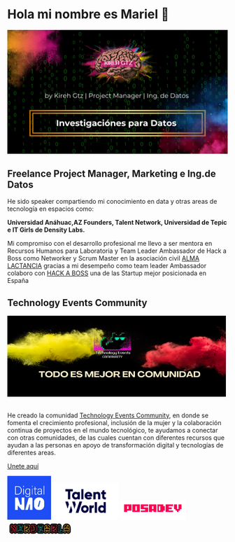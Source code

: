 # Hola mi nombre es Mariel 👋

<div>
  <img src="portada.png" height:auto; width="650"/>
</div>

## Freelance Project Manager, Marketing e Ing.de Datos 


He sido speaker compartiendo mi conocimiento en data y otras areas de tecnología en espacios como: 

**Universidad Anáhuac,AZ Founders, Talent Network, Universidad de Tepic e 
IT Girls de Density Labs.**

Mi compromiso con el desarrollo profesional me llevo a ser mentora en Recursos Humanos para 
Laboratoria y Team Leader Ambassador de Hack a Boss como Networker y Scrum Master en 
la asociación civil [ALMA LACTANCIA](https://alma-lactancia-web3.vercel.app/)
gracias a mi desempeño como team leader Ambassador colaboro con 
[HACK A BOSS](https://www.hackaboss.com/) una de las Startup mejor posicionada en España 


## Technology Events Community

<div>
  <img src="Technology_events.png" height:auto;  width="500"/>
</div><br>

He creado la comunidad [Technology Events Community](https://technologyeventscommunity.wordpress.com/), 
en donde se fomenta el crecimiento profesional, inclusión de la mujer y la colaboración continua de 
proyectos en el mundo tecnológico, te ayudamos a conectar con otras comunidades, de las cuales cuentan con diferentes recursos que ayudan a las personas en apoyo de transformación digital y tecnologías de diferentes areas.<br>


[Unete aquí](https://t.me/+IK-2Of-y7tphN2Ix)


<div>
  <img src="Digital_Nao.png" height:auto; width="100"/>
  <img src="talent_world.png" height:auto; width="150"/>
   <img src="posadev-logo.png" height:auto; width="150"/>
   <img src="OIP (6).png" height:auto; width="150"/>
</div>

<!--
**Marielgtz/Marielgtz** is a ✨ _special_ ✨ repository because its `README.md` (this file) appears on your GitHub profile.

Here are some ideas to get you started:

- 🔭 I’m currently working on ...
- 🌱 I’m currently learning ...
- 👯 I’m looking to collaborate on ...
- 🤔 I’m looking for help with ...
- 💬 Ask me about ...
- 📫 How to reach me: ...
- 😄 Pronouns: ...
- ⚡ Fun fact: ...
-->
